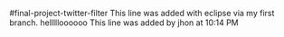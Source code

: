#final-project-twitter-filter
This line was added with eclipse via my first branch.
hellllloooooo
This line was added by jhon at 10:14 PM